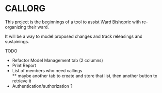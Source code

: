 # CALLORG

This project is the beginnings of a tool to
assist Ward Bishopric with re-organizing their ward.

It will be a way to model proposed changes
and track releasings and sustainings.

TODO
- Refactor Model Management tab (2 columns)
- Print Report
- List of members who need callings  
  ** maybe another tab to create and store that list, then another button to retrieve it
- Authentication/authorization ?
